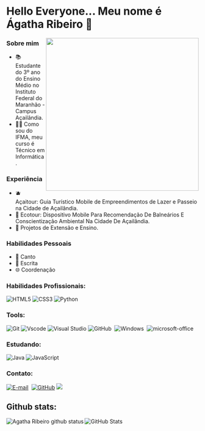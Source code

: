 # Hello Everyone... Meu nome é Ágatha Ribeiro 👋

<img src="https://github-production-user-asset-6210df.s3.amazonaws.com/97841160/263562401-9669836f-60c9-4239-87bb-5d8f7d60f008.png" min-width="400px" max-width="400px" width="400px" align="right">

### Sobre mim

- 📚 Estudante do 3º ano do Ensino Médio no Instituto Federal do Maranhão - Campus Açailândia.
- 👨‍💻 Como sou do IFMA, meu curso é Técnico em Informática.

### Experiência

- 🫐 Açaitour: Guia Turístico Mobile de Empreendimentos de Lazer e Passeio na Cidade de Açailândia.
- 🌱 Ecotour: Dispositivo Mobile Para Recomendação De Balneários E Conscientização Ambiental Na Cidade De Açailândia.
- 📁 Projetos de Extensão e Ensino.

### Habilidades Pessoais

- 🎤 Canto
- 📝 Escrita
- 🌐 Coordenação

### Habilidades Profissionais:

![HTML5](https://img.shields.io/badge/HTML5-E34F26?style=for-the-badge&logo=html5&logoColor=white)
![CSS3](https://img.shields.io/badge/CSS3-1572B6?style=for-the-badge&logo=css3&logoColor=white)
![Python](https://img.shields.io/badge/python-3670A0?style=for-the-badge&logo=python&logoColor=ffdd54)
 
### Tools:
![Git](https://img.shields.io/badge/GIT-E44C30?style=for-the-badge&logo=git&logoColor=white)
![Vscode](https://img.shields.io/badge/Vscode-007ACC?style=for-the-badge&logo=visual-studio-code&logoColor=white)
![Visual Studio](https://img.shields.io/badge/Visual%20Studio-5C2D91.svg?style=for-the-badge&logo=visual-studio&logoColor=white)
![GitHub](https://img.shields.io/badge/-GitHub-0D1117?style=for-the-badge&logo=github&labelColor=0D1117)&nbsp;
![Windows](https://img.shields.io/badge/-Windows-0D1117?style=for-the-badge&logo=windows&labelColor=blue)&nbsp;
![microsoft-office](https://img.shields.io/badge/-microsoft_office-0D1117?style=for-the-badge&logo=microsoft-office&labelColor=blue)&nbsp;
  
### Estudando:
![Java](https://img.shields.io/badge/java-%23ED8B00.svg?style=for-the-badge&logo=openjdk&logoColor=white)
![JavaScript](https://img.shields.io/badge/-JavaScript-0D1117?style=for-the-badge&logo=javascript&labelColor=0D1117&textColor=0D1117)&nbsp;

### Contato:
[![E-mail](https://img.shields.io/badge/-Email-000?style=for-the-badge&logo=microsoft-outlook&logoColor=white)](mailto:agathalyynd@gmail.com)  
[![GitHub](https://img.shields.io/badge/GitHub-E44C30?style=for-the-badge&logo=github&logoColor=white)](https://github.com/AggieRibeiro)
<a href = "https://instagram.com/https_agatah" target="_blank"><img src="https://img.shields.io/badge/-Instagram-%23E4405F?style=for-the-badge&logo=instagram&logoColor=white" target="_blank"></a>

## Github stats:
![GitHub Stats](https://github-readme-stats.vercel.app/api?username=AggieRibeiro)
<img align="left" alt="Agatha Ribeiro github status" src="https://github-readme-stats.vercel.app/api/top-langs/?username=AggieRibeiro" />
